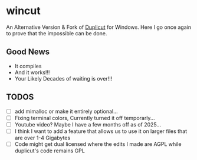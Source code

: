 # wincut
An Alternative Version & Fork of [Duplicut](https://github.com/nil0x42/duplicut) for Windows.
Here I go once again to prove that the impossible can be done.

## Good News
- It compiles
- And it works!!!
- Your Likely Decades of waiting is over!!!

## TODOS
- [ ] add mimalloc or make it entirely optional...
- [ ] Fixing terminal colors, Currently turned it off temporarly...
- [ ] Youtube video? Maybe I have a few months off as of 2025...
- [ ] I think I want to add a feature that allows us to use it on larger files that are over 1-4 Gigabytes
- [ ] Code might get dual licensed where the edits I made are AGPL while duplicut's code remains GPL
